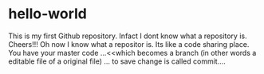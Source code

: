 # hello-world
This is my first Github repository. Infact I dont know what a repository is. Cheers!!!
Oh now I know what a repositor is. Its like a code sharing place. You have your master code ...<<which becomes a branch (in other words a editable file of a original file) ... to save change is called commit....
